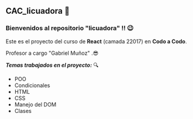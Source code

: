 ## CAC_licuadora 👀
### Bienvenidos al repositorio "licuadora" !! 😉

Este es el proyecto  del curso de **React** (camada 22017) en **Codo a Codo**.

Profesor a cargo "Gabriel Muñoz"​ .😎

***Temas trabajados en el proyecto:*** 🔍

- POO
- Condicionales
- HTML
- CSS
- Manejo del DOM
- Clases

